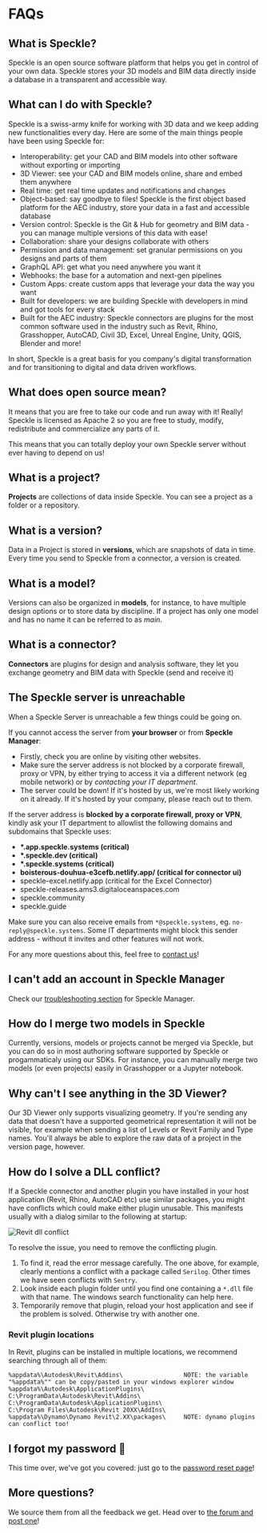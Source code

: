 # FAQs

## What is Speckle?

Speckle is an open source software platform that helps you get in control of your own data.
Speckle stores your 3D models and BIM data directly inside a database in a transparent and accessible way.

## What can I do with Speckle?

Speckle is a swiss-army knife for working with 3D data and we keep adding new functionalities every day. Here are some of the main things people have been using Speckle for:

- Interoperability: get your CAD and BIM models into other software without exporting or importing
- 3D Viewer: see your CAD and BIM models online, share and embed them anywhere
- Real time: get real time updates and notifications and changes
- Object-based: say goodbye to files! Speckle is the first object based platform for the AEC industry, store your data in a fast and accessible database
- Version control: Speckle is the Git & Hub for geometry and BIM data - you can manage multiple versions of this data with ease!
- Collaboration: share your designs collaborate with others
- Permission and data management: set granular permissions on you designs and parts of them
- GraphQL API: get what you need anywhere you want it
- Webhooks: the base for a automation and next-gen pipelines
- Custom Apps: create custom apps that leverage your data the way you want
- Built for developers: we are building Speckle with developers in mind and got tools for every stack
- Built for the AEC industry: Speckle connectors are plugins for the most common software used in the industry such as Revit, Rhino, Grasshopper, AutoCAD, Civil 3D, Excel, Unreal Engine, Unity, QGIS, Blender and more!

In short, Speckle is a great basis for you company's digital transformation and for transitioning to digital and data driven workflows.

## What does open source mean?

It means that you are free to take our code and run away with it! Really!
Speckle is licensed as Apache 2 so you are free to study, modify, redistribute and commercialize any parts of it.

This means that you can totally deploy your own Speckle server without ever having to depend on us!

## What is a project?

**Projects** are collections of data inside Speckle. You can see a project as a folder or a repository.

## What is a version?

Data in a Project is stored in **versions**, which are snapshots of data in time. Every time you send to Speckle from a connector, a version is created.

## What is a model?

Versions can also be organized in **models**, for instance, to have multiple design options or to store data by discipline. If a project has only one model and has no name it can be referred to as _main_.

## What is a connector?

**Connectors** are plugins for design and analysis software, they let you exchange geometry and BIM data with Speckle (send and receive it)

## The Speckle server is unreachable

When a Speckle Server is unreachable a few things could be going on.

If you cannot access the server from **your browser** or from **Speckle Manager**:

- Firstly, check you are online by visiting other websites.
- Make sure the server address is not blocked by a corporate firewall, proxy or VPN, by either trying to access it via a different network (eg mobile network) or by _contacting your IT department_.
- The server could be down! If it's hosted by us, we're most likely working on it already. If it's hosted by your company, please reach out to them.

If the server address is **blocked by a corporate firewall, proxy or VPN**, kindly ask your IT department to allowlist the following domains and subdomains that Speckle uses:

- **\*.app.speckle.systems (critical)**
- **\*.speckle.dev (critical)**
- **\*.speckle.systems (critical)**
- **boisterous-douhua-e3cefb.netlify.app/ (critical for connector ui)** 
- speckle-excel.netlify.app (critical for the Excel Connector)
- speckle-releases.ams3.digitaloceanspaces.com
- speckle.community
- speckle.guide

Make sure you can also receive emails from `*@speckle.systems`, eg. `no-reply@speckle.systems`. Some IT departments might block this sender address - without it invites and other features will not work.

For any more questions about this, feel free to [contact us](https://speckle.systems/about/)!

## I can't add an account in Speckle Manager

Check our [troubleshooting section](/user/manager.html#troubleshooting) for Speckle Manager.

## How do I merge two models in Speckle

Currently, versions, models or projects cannot be merged via Speckle, but you can do so in most authoring software supported by Speckle or progammaticaly using our SDKs. For instance, you can manually merge two models (or even projects) easily in Grasshopper or a Jupyter notebook.

## Why can't I see anything in the 3D Viewer?

Our 3D Viewer only supports visualizing geometry. If you're sending any data that doesn't have a supported geometrical representation it will not be visible, for example when sending a list of Levels or Revit Family and Type names. You'll always be able to explore the raw data of a project in the version page, however.

## How do I solve a DLL conflict?
If a Speckle connector and another plugin you have installed in your host application (Revit, Rhino, AutoCAD etc) use similar packages, you might have conflicts which could make either plugin unusable. This manifests usually with a dialog similar to the following at startup:

![Revit dll conflict](https://speckle.community/uploads/default/original/2X/c/c9633fc3de90cc9620350125b7a6cba33792ed0e.jpeg)

To resolve the issue, you need to remove the conflicting plugin. 
1. To find it, read the error message carefully. The one above, for example, clearly mentions a conflict with a package called `Serilog`. Other times we have seen conflicts with `Sentry`. 
2. Look inside each plugin folder until you find one containing a `*.dll` file with that name. The windows search functionality can help here.
3. Temporarily remove that plugin, reload your host application and see if the problem is solved. Otherwise try with another one.

### Revit plugin locations
In Revit, plugins can be installed in multiple locations, we recommend searching through all of them:

```
%appdata%\Autodesk\Revit\Addins\                 NOTE: the variable "%appdata%"" can be copy/pasted in your windows explorer window
%appdata%\Autodesk\ApplicationPlugins\
C:\ProgramData\Autodesk\Revit\Addins\
C:\ProgramData\Autodesk\ApplicationPlugins\
C:\Program Files\Autodesk\Revit 20XX\AddIns\
%appdata%\Dynamo\Dynamo Revit\2.XX\packages\     NOTE: dynamo plugins can conflict too!
```



## I forgot my password 🤔

This time over, we've got you covered: just go to the [password reset page](https://app.speckle.systems/authn/forgotten-password)!

## More questions?

We source them from all the feedback we get. Head over to [the forum and post one](https://speckle.community)!
